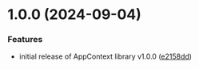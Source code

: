 # 1.0.0 (2024-09-04)


### Features

* initial release of AppContext library v1.0.0 ([e2158dd](https://github.com/echaoeoen/app-context/commit/e2158dd78311ccb3cfe7d4fbf6925067f6b19c86))
